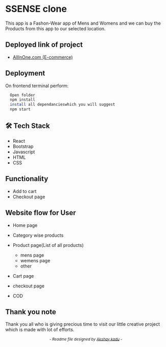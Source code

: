

# SSENSE clone 

This app is a Fashon-Wear app of Mens and Womens and we can buy the Products from this app to our selected location.

## Deployed link of project
- <a href="">AllInOne.com (E-commerce)</a>


## Deployment

On frontend terminal perform:

```bash
  Open folder
  npm install
  install all dependancieswhich you will suggest
  npm start
```



## 🛠 Tech Stack

- React
- Bootstrap 
- Javascript
- HTML
- CSS

## Functionality

- Add to cart
- Checkout page

## Website flow for User

- Home page

- Category wise products

- Product page(List of all products)
    - mens page 
    - wemens page
    - other

- Cart page

- checkout page


    





- COD


## Thank you note
Thank you all who is giving precious time to visit our little creative project which is made with lot of efforts.

_<p align="center"><sub>- Readme file designed by <a href="https://github.com/nikhilchikhalkar">Akshay kadu</a> -</sub></p>_

